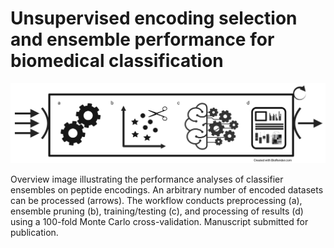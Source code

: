 # Unsupervised encoding selection and ensemble performance for biomedical classification

![image info](docs/images/overview.png)

Overview image illustrating the performance analyses of classifier ensembles on peptide encodings. An arbitrary number of encoded datasets can be processed (arrows). The workflow conducts preprocessing (a), ensemble pruning (b), training/testing (c), and processing of results (d) using a 100-fold Monte Carlo cross-validation. Manuscript submitted for publication.

